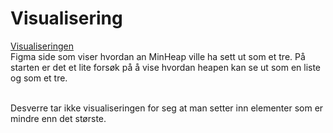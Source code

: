 # Visualisering
[Visualiseringen](https://www.figma.com/proto/B4HV8l5fTOurrn59o7P9jo/IN2010-Gruppetime-binaryheap?node-id=1-2&node-type=canvas&t=apDIEdG9d04JFeRL-1&scaling=scale-down-width&content-scaling=fixed&page-id=0%3A1)<br>
Figma side som viser hvordan an MinHeap ville ha sett ut som et tre. På starten er det et lite forsøk på å vise hvordan heapen kan se ut som en liste og som et tre.

<br>Desverre tar ikke visualiseringen for seg at man setter inn elementer som er mindre enn det største.